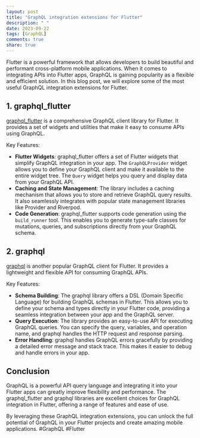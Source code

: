 ```yaml
---
layout: post
title: "GraphQL integration extensions for Flutter"
description: " "
date: 2023-09-22
tags: [GraphQL]
comments: true
share: true
---
```


Flutter is a powerful framework that allows developers to build beautiful and performant cross-platform mobile applications. When it comes to integrating APIs into Flutter apps, GraphQL is gaining popularity as a flexible and efficient solution. In this blog post, we will explore some of the most useful GraphQL integration extensions for Flutter.

## 1. graphql_flutter

[graphql_flutter](https://pub.dev/packages/graphql_flutter) is a comprehensive GraphQL client library for Flutter. It provides a set of widgets and utilities that make it easy to consume APIs using GraphQL.

Key Features:
- **Flutter Widgets**: graphql_flutter offers a set of Flutter widgets that simplify GraphQL integration in your app. The `GraphQLProvider` widget allows you to define your GraphQL client and make it available to the entire widget tree. The `Query` widget helps you query and display data from your GraphQL API.
- **Caching and State Management**: The library includes a caching mechanism that allows you to store and retrieve GraphQL query results. It also seamlessly integrates with popular state management libraries like Provider and Riverpod.
- **Code Generation**: graphql_flutter supports code generation using the `build_runner` tool. This enables you to generate type-safe classes for mutations, queries, and subscriptions directly from your GraphQL schema.

## 2. graphql

[graphql](https://pub.dev/packages/graphql) is another popular GraphQL client for Flutter. It provides a lightweight and flexible API for consuming GraphQL APIs.

Key Features:
- **Schema Building**: The graphql library offers a DSL (Domain Specific Language) for building GraphQL schemas in Flutter. This allows you to define your schema and types directly in your Flutter code, providing a seamless integration between your app and the GraphQL server.
- **Query Execution**: The library provides an easy-to-use API for executing GraphQL queries. You can specify the query, variables, and operation name, and graphql handles the HTTP request and response parsing.
- **Error Handling**: graphql handles GraphQL errors gracefully by providing a detailed error message and stack trace. This makes it easier to debug and handle errors in your app.

## Conclusion

GraphQL is a powerful API query language and integrating it into your Flutter apps can greatly improve flexibility and performance. The graphql_flutter and graphql libraries are excellent choices for GraphQL integration in Flutter, offering a range of features and ease of use. 

By leveraging these GraphQL integration extensions, you can unlock the full potential of GraphQL in your Flutter projects and create amazing mobile applications. #GraphQL #Flutter